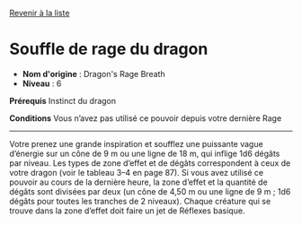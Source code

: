[Revenir à la liste](..)

# Souffle de rage du dragon

 * **Nom d'origine** : Dragon's Rage Breath
 * **Niveau** : 6


<p><strong>Prérequis</strong> Instinct du dragon</p>
<p><strong>Conditions</strong> Vous n’avez pas utilisé ce pouvoir depuis votre dernière Rage</p>
<hr>
<p>Votre prenez une grande inspiration et soufflez une puissante vague d’énergie sur un cône de 9 m ou une ligne de 18 m, qui inflige 1d6 dégâts par niveau. Les types de zone d’effet et de dégâts correspondent à ceux de votre dragon (voir le tableau 3–4 en page 87). Si vous avez utilisé ce pouvoir au cours de la dernière heure, la zone d’effet et la quantité de dégâts sont divisées par deux (un cône de 4,50 m ou une ligne de 9 m ; 1d6 dégâts pour toutes les tranches de 2 niveaux). Chaque créature qui se trouve dans la zone d’effet doit faire un jet de Réflexes basique.</p>